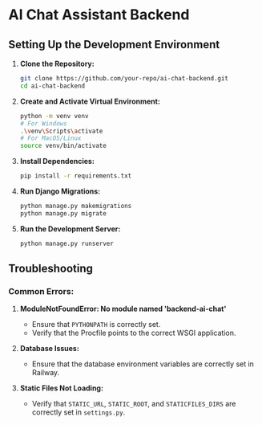 # AI Chat Assistant Backend

## Setting Up the Development Environment

1. **Clone the Repository:**
    ```bash
    git clone https://github.com/your-repo/ai-chat-backend.git
    cd ai-chat-backend
    ```

2. **Create and Activate Virtual Environment:**
    ```bash
    python -m venv venv
    # For Windows
    .\venv\Scripts\activate
    # For MacOS/Linux
    source venv/bin/activate
    ```

3. **Install Dependencies:**
    ```bash
    pip install -r requirements.txt
    ```

4. **Run Django Migrations:**
    ```bash
    python manage.py makemigrations
    python manage.py migrate
    ```

5. **Run the Development Server:**
    ```bash
    python manage.py runserver
    ```

## Troubleshooting

### Common Errors:

1. **ModuleNotFoundError: No module named 'backend-ai-chat'**
    - Ensure that `PYTHONPATH` is correctly set.
    - Verify that the Procfile points to the correct WSGI application.

2. **Database Issues:**
    - Ensure that the database environment variables are correctly set in Railway.

3. **Static Files Not Loading:**
    - Verify that `STATIC_URL`, `STATIC_ROOT`, and `STATICFILES_DIRS` are correctly set in `settings.py`.
